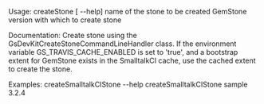 Usage: createStone [ --help] <stone-name> <gs-version>
  <stone-name>  name of the stone to be created
  <gs-version>  GemStone version with which to create stone
	
Documentation:
Create stone using the GsDevKitCreateStoneCommandLineHandler class. If the environment
variable GS_TRAVIS_CACHE_ENABLED is set to 'true', and a bootstrap extent for GemStone 
exists in the SmalltalkCI cache, use the cached extent to create the stone.

Examples:
    createSmalltalkCIStone --help
    createSmalltalkCIStone sample 3.2.4
